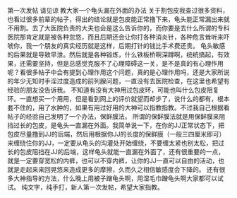 第一次发帖  请见谅  教大家一个龟头漏在外面的办法
    关于割包皮我查过很多资料，也看过很多前辈的帖子，得出的结论就是包皮能正常撸下来，龟头能正常漏出来就不用割。去了大医院负责的大夫也会是这么告诉你的，而你要是去什么所谓的专科医院那肯定就是被各种忽悠，而且后期还会让你打各种消炎针，各种危言耸听来吓唬你，我一个朋友的真实经历就是这样，后期打针的钱比手术费还贵。
    龟头敏感的后果就是导致早泄。然后就是各种锻炼，什么铁板桥啊深蹲啊，统统搞起，有效果，还需要坚持，但是总感觉克服不了心理障碍这一关，是不是真的有心理作用呢？看很多帖子中会有提到心理作用这个问题，真的是心理作用吗，还是大家所说的年少无知时手淫过度造成的前列腺问题，一直没有去医院检查，在这里也希望有经验的朋友没告诉我。
    不知道有没有大神用过包皮环，可能也叫什么包皮阻复环。一直想买一个用用，但是看到网上的评价就望而却步了，说什么的都有，根本套不住的，用了水肿的，如果有用过好用的大神可以指教指教。不过我自己根据看帖子的经验自己发明了一个办法，保鲜膜法。
    所谓的保鲜膜法就是用保鲜膜来阻挡过长的包皮，是龟头一直漏在外面。我简单说一下，在你的JJ正常状态下，把包皮尽量撸到JJ的后端，然后用根据你JJ的长度的保鲜膜（一般三四厘米即可）来缠绕住你的JJ，一定要从龟头的沟灌处开始缠绕，不要缠太紧也别太松，把过长的包皮阻挡在JJ的后端，这样龟头就能一直漏在外面了，还有很重要的一点，就是一定要穿宽松的内裤，也可以不穿内裤，让你的JJ一直可以自由的活动，也就是走起来来回晃悠来造成更多的摩擦，久而久之相信敏感度会下降的。
    还有很多大神指导的方法，什么晚上用被子蹭龟头啊，用湿毛巾蹭龟头啊大家都可以试试。
    纯文字，纯手打，新人第一次发帖，希望大家指教。
